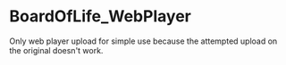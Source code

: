 # BoardOfLife_WebPlayer
Only web player upload for simple use because the attempted upload on the original doesn't work.
